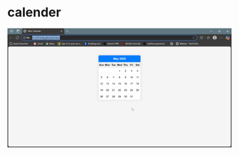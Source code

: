 # calender

![IMAGE](https://github.com/dabhijanvi/calender/blob/32a6a5c87c474a207e43d53f07c07ad0ac826062/calender.png)
